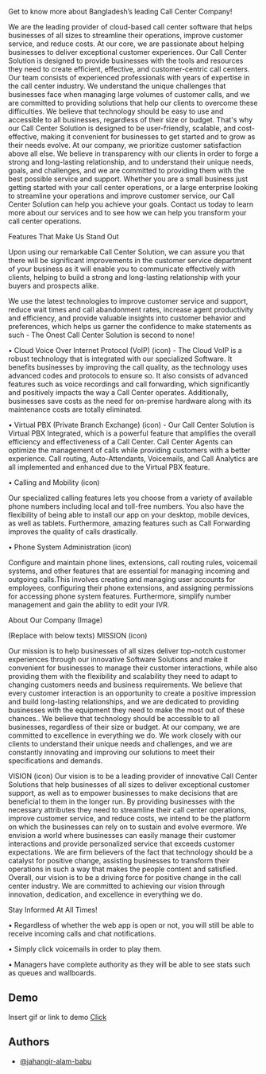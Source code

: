 

Get to know more about Bangladesh’s leading Call Center Company!

We are the leading provider of cloud-based call center software that helps businesses of all sizes to streamline their operations, improve customer service, and reduce costs.
At our core, we are passionate about helping businesses to deliver exceptional customer experiences. Our Call Center Solution is designed to provide businesses with the tools and resources they need to create efficient, effective, and customer-centric call centers.
Our team consists of experienced professionals with years of expertise in the call center industry. We understand the unique challenges that businesses face when managing large volumes of customer calls, and we are committed to providing solutions that help our clients to overcome these difficulties.
We believe that technology should be easy to use and accessible to all businesses, regardless of their size or budget. That's why our Call Center Solution is designed to be user-friendly, scalable, and cost-effective, making it convenient for businesses to get started and to grow as their needs evolve.
At our company, we prioritize customer satisfaction above all else. We believe in transparency with our clients in order to forge a strong and long-lasting relationship, and to understand their unique needs, goals, and challenges, and we are committed to providing them with the best possible service and support.
Whether you are a small business just getting started with your call center operations, or a large enterprise looking to streamline your operations and improve customer service, our Call Center Solution can help you achieve your goals. Contact us today to learn more about our services and to see how we can help you transform your call center operations. 


Features That Make Us Stand Out

Upon using our remarkable Call Center Solution, we can assure you that there will be significant improvements in the customer service department of your business as it will enable you to communicate effectively with clients, helping to build a strong and long-lasting relationship with your buyers and prospects alike.

We use the latest technologies to improve customer service and support, reduce wait times and call abandonment rates, increase agent productivity and efficiency, and provide valuable insights into customer behavior and preferences, which helps us garner the confidence to make statements as such - The Onest Call Center Solution is second to none! 


• Cloud Voice Over Internet Protocol (VoIP) (icon) - The Cloud VoIP is a robust technology that is integrated with our specialized Software. It benefits businesses by improving the call quality, as the technology uses advanced codes and protocols to ensure so. It also consists of advanced features such as voice recordings and call forwarding, which significantly and positively impacts the way a Call Center operates.
Additionally, businesses save costs as the need for on-premise hardware along with its maintenance costs are totally eliminated. 

• Virtual PBX (Private Branch Exchange) (icon) - Our Call Center Solution is Virtual PBX Integrated, which is a powerful feature that amplifies the overall efficiency and effectiveness of a Call Center. Call Center Agents can optimize the management of calls while providing customers with a better experience. Call routing, Auto-Attendants, Voicemails, and Call Analytics are all implemented and enhanced due to the Virtual PBX feature.

• Calling and Mobility (icon)

Our specialized calling features lets you choose from a variety of available phone numbers including local and toll-free numbers. You also have the flexibility of being able to install our app on your desktop, mobile devices, as well as tablets. Furthermore, amazing features such as Call Forwarding improves the quality of calls drastically.  

• Phone System Administration (icon)

Configure and maintain phone lines, extensions, call routing rules, voicemail systems, and other features that are essential for managing incoming and outgoing calls.This involves creating and managing user accounts for employees, configuring their phone extensions, and assigning permissions for accessing phone system features. Furthermore, simplify number management and gain the ability to edit your IVR. 

About Our Company (Image)


(Replace with below texts) 
MISSION (icon)

Our mission is to help businesses of all sizes deliver top-notch customer experiences through our innovative Software Solutions and make it convenient for businesses to manage their customer interactions, while also providing them with the flexibility and scalability they need to adapt to changing customers needs and business requirements. We believe that every customer interaction is an opportunity to create a positive impression and build long-lasting relationships, and we are dedicated to providing businesses with the equipment they need to make the most out of these chances..
We believe that technology should be accessible to all businesses, regardless of their size or budget.
At our company, we are committed to excellence in everything we do. We work closely with our clients to understand their unique needs and challenges, and we are constantly innovating and improving our solutions to meet their specifications and demands. 

VISION (icon)
Our vision is to be a leading provider of innovative Call Center Solutions that help businesses of all sizes to deliver exceptional customer support, as well as to empower businesses to make decisions that are beneficial to them in the longer run. 
By providing businesses with the necessary attributes they need to streamline their call center operations, improve customer service, and reduce costs, we intend to be the platform on which the businesses can rely on to sustain and evolve evermore. We envision a world where businesses can easily manage their customer interactions and provide personalized service that exceeds customer expectations.
We are firm believers of the fact that technology should be a catalyst for positive change, assisting businesses to transform their operations in such a way that makes the people content and satisfied. 
Overall, our vision is to be a driving force for positive change in the call center industry. We are committed to achieving our vision through innovation, dedication, and excellence in everything we do.


Stay Informed At All Times!

• Regardless of whether the web app is open or not, you will still be able to receive incoming calls and chat notifications.

• Simply click voicemails in order to play them. 

• Managers have complete authority as they will be able to see stats such as queues and wallboards.

## Demo

Insert gif or link to demo [Click](https://odialer.net)


## Authors

- [@jahangir-alam-babu](https://www.github.com/jahangir-alam-babu)
